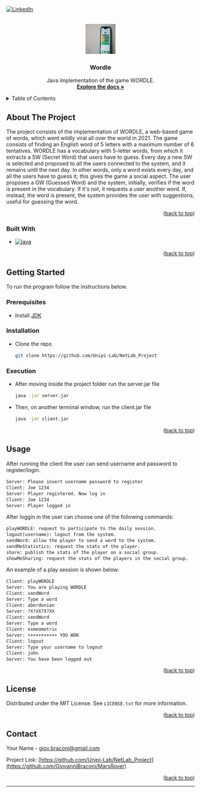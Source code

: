 


<!-- Improved compatibility of back to top link: See: https://github.com/othneildrew/Best-README-Template/pull/73 -->
<a name="readme-top"></a>
<!--
*** Thanks for checking out the Best-README-Template. If you have a suggestion
*** that would make this better, please fork the repo and create a pull request
*** or simply open an issue with the tag "enhancement".
*** Don't forget to give the project a star!
*** Thanks again! Now go create something AMAZING! :D
-->



<!-- PROJECT SHIELDS -->
<!--
*** I'm using markdown "reference style" links for readability.
*** Reference links are enclosed in brackets [ ] instead of parentheses ( ).
*** See the bottom of this document for the declaration of the reference variables
*** for contributors-url, forks-url, etc. This is an optional, concise syntax you may use.
*** https://www.markdownguide.org/basic-syntax/#reference-style-links
-->

[![LinkedIn][linkedin-shield]][linkedin-url]



<!-- PROJECT LOGO -->
<br />
<div align="center">
  <a href="https://github.com/GiovanniBraconi/MarsRover">
    <img src="images/wordle.jpg" alt="Logo" width="80" height="80">
  </a>

<h3 align="center">Wordle</h3>

  <p align="center">
    Java implementation of the game WORDLE.
    <br />
    <a href="https://github.com/GiovanniBraconi/MarsRover"><strong>Explore the docs »</strong></a>
    <br />
  </p>
</div>



<!-- TABLE OF CONTENTS -->
<details>
  <summary>Table of Contents</summary>
  <ol>
    <li>
      <a href="#about-the-project">About The Project</a>
      <ul>
        <li><a href="#built-with">Built With</a></li>
      </ul>
    </li>
    <li>
      <a href="#getting-started">Getting Started</a>
      <ul>
        <li><a href="#prerequisites">Prerequisites</a></li>
        <li><a href="#installation">Installation</a></li>
        <li><a href="#execution">Execution</a></li>
      </ul>
    </li>
    <li><a href="#usage">Usage</a></li>
    <li><a href="#license">License</a></li>
    <li><a href="#contact">Contact</a></li>
  </ol>
</details>



<!-- ABOUT THE PROJECT -->

## About The Project

The project consists of the implementation of WORDLE, a web-based game of words, which went wildly viral all over the world in 2021. The game consists of finding an English word of 5 letters with a maximum number of 6 tentatives. WORDLE has a vocabulary with 5-letter words, from which it extracts a SW (Secret Word) that users have to guess. Every day a new SW is selected and proposed to all the users connected to the system, and it remains until the next day. In other words, only a word exists every day, and all the users have to guess it; this gives the game a social aspect. The user proposes a GW (Guessed Word) and the system, initially, verifies if the word is present in the vocabulary. If it's not, it requests a user another word. If, instead, the word is present, the system provides the user with suggestions, useful for guessing the word.


<p align="right">(<a href="#readme-top">back to top</a>)</p>

### Built With

* [![java][java.com]][java-url]

<p align="right">(<a href="#readme-top">back to top</a>)</p>


<!-- GETTING STARTED -->

## Getting Started

To run the program follow the instructions below.

### Prerequisites

* Install
  [JDK](https://www.oracle.com/java/technologies/downloads/)

### Installation

* Clone the repo
   ```sh
   git clone https://github.com/Unipi-Lab/NetLab_Project
   ```

### Execution

* After moving inside the project folder run the server.jar file
   ```sh
   java -jar server.jar
   ```
* Then, on another terminal window, run the client.jar file
   ```sh
   java -jar client.jar
   ```
<p align="right">(<a href="#readme-top">back to top</a>)</p>



<!-- USAGE EXAMPLES -->

## Usage

After running the client the user can send username and password to register/login. 

    Server: Please insert username password to register
    Client: Joe 1234
    Server: Player registered. Now log in
    Client: Joe 1234
    Server: Player logged in

After loggin in the user can choose one of the following commands:

   ```
   playWORDLE: request to participate to the daily session. 
   logout(username): logout from the system.
   sendWord: allow the player to send a word to the system. 
   sendMeStatistics: request the stats of the player.
   share: publish the stats of the player on a social group. 
   showMeSharing: request the stats of the players in the social group.
   ```

An example of a play session is shown below:

   ```
  Client: playWORDLE
  Server: You are playing WORDLE
  Client: sendWord
  Server: Type a word
  Client: aberdonian
  Server: ?X?XX?X?XX
  Client: sendWord
  Server: Type a word
  Client: osmeometric
  Server: +++++++++++ YOU WON
  Client: logout
  Server: Type your username to logout
  Client: john
  Server: You have been logged out
   ```
  


<p align="right">(<a href="#readme-top">back to top</a>)</p>






<!-- LICENSE -->

## License

Distributed under the MIT License. See `LICENSE.txt` for more information.

<p align="right">(<a href="#readme-top">back to top</a>)</p>



<!-- CONTACT -->

## Contact

Your Name - giov.braconi@gmail.com

Project Link: [https://github.com/Unipi-Lab/NetLab_Project](https://github.com/GiovanniBraconi/MarsRover)

<p align="right">(<a href="#readme-top">back to top</a>)</p>

****

<!-- MARKDOWN LINKS & IMAGES -->
<!-- https://www.markdownguide.org/basic-syntax/#reference-style-links -->

[contributors-shield]: https://img.shields.io/github/contributors/github_username/repo_name.svg?style=for-the-badge

[contributors-url]: https://github.com/github_username/repo_name/graphs/contributors

[forks-shield]: https://img.shields.io/github/forks/github_username/repo_name.svg?style=for-the-badge

[forks-url]: https://github.com/github_username/repo_name/network/members

[stars-shield]: https://img.shields.io/github/stars/github_username/repo_name.svg?style=for-the-badge

[stars-url]: https://github.com/github_username/repo_name/stargazers

[issues-shield]: https://img.shields.io/github/issues/github_username/repo_name.svg?style=for-the-badge

[issues-url]: https://github.com/github_username/repo_name/issues

[license-shield]: https://img.shields.io/github/license/github_username/repo_name.svg?style=for-the-badge

[license-url]: https://github.com/github_username/repo_name/blob/master/LICENSE.txt

[linkedin-shield]: https://img.shields.io/badge/-LinkedIn-black.svg?style=for-the-badge&logo=linkedin&colorB=555

[linkedin-url]: https://www.linkedin.com/in/giovanni-braconi/

[product-screenshot]: images/screenshot.png

[Next.js]: https://img.shields.io/badge/next.js-000000?style=for-the-badge&logo=nextdotjs&logoColor=white

[Next-url]: https://nextjs.org/

[React.js]: https://img.shields.io/badge/React-20232A?style=for-the-badge&logo=react&logoColor=61DAFB

[React-url]: https://reactjs.org/

[Vue.js]: https://img.shields.io/badge/Vue.js-35495E?style=for-the-badge&logo=vuedotjs&logoColor=4FC08D

[Vue-url]: https://vuejs.org/

[Angular.io]: https://img.shields.io/badge/Angular-DD0031?style=for-the-badge&logo=angular&logoColor=white

[Angular-url]: https://angular.io/

[Svelte.dev]: https://img.shields.io/badge/Svelte-4A4A55?style=for-the-badge&logo=svelte&logoColor=FF3E00

[Svelte-url]: https://svelte.dev/

[Laravel.com]: https://img.shields.io/badge/Laravel-FF2D20?style=for-the-badge&logo=laravel&logoColor=white

[Laravel-url]: https://laravel.com

[Bootstrap.com]: https://img.shields.io/badge/Bootstrap-563D7C?style=for-the-badge&logo=bootstrap&logoColor=white

[Bootstrap-url]: https://getbootstrap.com

[dotnet.com]: https://img.shields.io/badge/.NET-0769AD?style=for-the-badge&logo=C-Sharp&logoColor=white

[dotnet-url]: https://dotnet.microsoft.com/en-us/

[java.com]: https://img.shields.io/badge/Java-0769AD?style=for-the-badge&logo=openjdk&logoColor=white

[java-url]: https://www.java.com/en/
